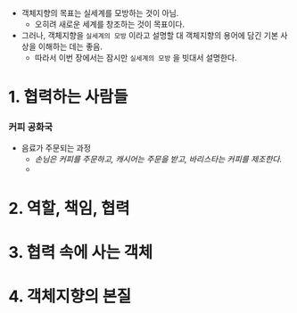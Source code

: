 
- 객체지향의 목표는 실세계를 모방하는 것이 아님.
	- 오히려 새로운 세계를 창조하는 것이 목표이다.
- 그러나, 객체지향을 `실세계의 모방` 이라고 설명할 대 객체지향의 용어에 담긴 기본 사상을 이해하는 데는 좋음.
	- 따라서 이번 장에서는 잠시만 `실세계의 모방` 을 빗대서 설명한다.

# 1. 협력하는 사람들

### 커피 공화국
- 음료가 주문되는 과정
	- *손님은 커피를 주문하고, 캐시어는 주문을 받고, 바리스타는 커피를 제조한다.*
	- 



# 2. 역할, 책임, 협력
# 3. 협력 속에 사는 객체
# 4. 객체지향의 본질

